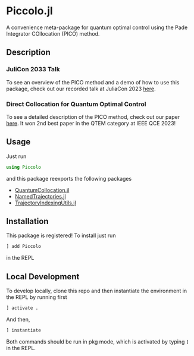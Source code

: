 # Piccolo.jl
A convenience meta-package for quantum optimal control using the Pade Integrator COllocation (PICO) method.

## Description

### JuliCon 2033 Talk
To see an overview of the PICO method and a demo of how to use this package, check out our recorded talk at JuliaCon 2023 [here](https://www.youtube.com/watch?v=NBdck6UX0Tc).

### Direct Collocation for Quantum Optimal Control
To see a detailed description of the PICO method, check out our paper [here](https://arxiv.org/abs/2305.03261).  It won 2nd best paper in the QTEM category at IEEE QCE 2023! 


## Usage

Just run
```julia
using Piccolo
```

and this package reexports the following packages

- [QuantumCollocation.jl](https://github.com/aarontrowbridge/QuantumCollocation.jl)
- [NamedTrajectories.jl](https://github.com/aarontrowbridge/NamedTrajectories.jl)
- [TrajectoryIndexingUtils.jl](https://github.com/aarontrowbridge/TrajectoryIndexingUtils.jl)

## Installation
This package is registered! To install just run 
```julia
] add Piccolo
```
in the REPL

## Local Development

To develop locally, clone this repo and then instantiate the environment in the REPL by running first
```julia
] activate .
```
And then, 
```julia
] instantiate 
```
Both commands should be run in pkg mode, which is activated by typing `]` in the REPL.

